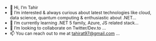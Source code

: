 - 👋 Hi, I’m Tahir
- 👀 I’m interested & always curious about latest technologies like cloud, data science, quantum computing & enthusiastic about .NET...
- 🌱 I’m currently learning .NET 5 family, Azure, JS related stack...
- 💞️ I’m looking to collaborate on Twitter/Dev.to ...
- 📫 You can reach out to me at tahirat97@gmail.com ...

<!---
ahmed-tahir/ahmed-tahir is a ✨ special ✨ repository because its `README.md` (this file) appears on your GitHub profile.
You can click the Preview link to take a look at your changes.
--->
